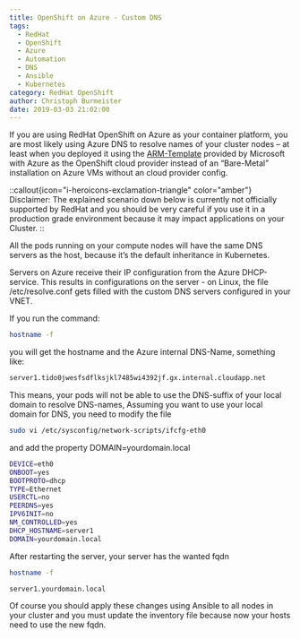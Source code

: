 ```yaml
---
title: OpenShift on Azure - Custom DNS
tags:
  - RedHat
  - OpenShift
  - Azure
  - Automation
  - DNS
  - Ansible
  - Kubernetes
category: RedHat OpenShift
author: Christoph Burmeister
date: 2019-03-03 21:02:00
---
```


If you are using RedHat OpenShift on Azure as your container platform, you are most likely using Azure DNS to resolve names of your cluster nodes – at least when you deployed it using the [ARM-Template](https://github.com/Microsoft/openshift-container-platform) provided by Microsoft with Azure as the OpenShift cloud provider instead of an “Bare-Metal” installation on Azure VMs without an cloud provider config.

<!-- more -->
::callout{icon="i-heroicons-exclamation-triangle" color="amber"}
Disclaimer:
The explained scenario down below is currently not officially supported by RedHat and you should be very careful if you use it in a production grade environment because it may impact applications on your Cluster.
::

All the pods running on your compute nodes will have the same DNS servers as the host, because it’s the default inheritance in Kubernetes.

Servers on Azure receive their IP configuration from the Azure DHCP-service. This results in configurations on the server - on Linux, the file /etc/resolve.conf gets filled with the custom DNS servers configured in your VNET.

If you run the command:

```bash
hostname -f
```

you will get the hostname and the Azure internal DNS-Name, something like:

```bash
server1.tido0jwesfsdflksjkl7485wi4392jf.gx.internal.cloudapp.net
```

This means, your pods will not be able to use the DNS-suffix of your local domain to resolve DNS-names,
Assuming you want to use your local domain for DNS, you need to modify the file

```bash
sudo vi /etc/sysconfig/network-scripts/ifcfg-eth0
```

and add the property DOMAIN=yourdomain.local

```bash
DEVICE=eth0
ONBOOT=yes
BOOTPROTO=dhcp
TYPE=Ethernet
USERCTL=no
PEERDNS=yes
IPV6INIT=no
NM_CONTROLLED=yes
DHCP_HOSTNAME=server1
DOMAIN=yourdomain.local
```

After restarting the server, your server has the wanted fqdn

```bash
hostname -f

server1.yourdomain.local
```

Of course you should apply these changes using Ansible to all nodes in your cluster and you must update the inventory file because now your hosts need to use the new fqdn.
